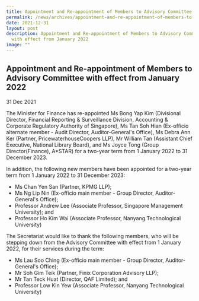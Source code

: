 ```yaml
---
title: Appointment and Re-appointment of Members to Advisory Committee with effect from January 2022
permalink: /news/archives/appointment-and-re-appointment-of-members-to-advisory-committee-from-january-2022/
date: 2021-12-31
layout: post
description: Appointment and Re-appointment of Members to Advisory Committee
  with effect from January 2022
image: ""
---
```

Appointment and Re-appointment of Members to Advisory Committee with effect from January 2022
---------------------------------------------------------------------------------------------

31 Dec 2021

The Minister for Finance has re-appointed Ms Bong Yap Kim (Divisional Director, Financial Reporting & Surveillance Division, Accounting & Corporate Regulatory Authority of Singapore), Ms Tan Soh Hian (Ex-officio alternate member - Audit Director, Auditor-General's Office), Ms Debra Ann Ker (Partner, PricewaterhouseCoopers LLP), Mr William Tan (Assistant Chief Executive, National Library Board), and Ms Joyce Tong (Group Director(Finance), A\*STAR) for a two-year term from 1 January 2022 to 31 December 2023.  
  
In addition, the following new members have been appointed for a two-year term from 1 January 2022 to 31 December 2023:  

*   Ms Chan Yen San (Partner, KPMG LLP);
*   Ms Ng Lip Nin (Ex-officio main member - Group Director, Auditor-General's Office); 
*   Professor Andrew Lee (Associate Professor, Singapore Management University); and
*   Professor Ho Kim Wai (Associate Professor, Nanyang Technological University) 

The Secretariat would like to thank the following members, who will be stepping down from the Advisory Committee with effect from 1 January 2022, for their services during the term:  

*   Ms Lau Soo Ching (Ex-officio main member - Group Director, Auditor-General's Office); 
*   Mr Soh Gim Teik (Partner, Finix Corporation Advisory LLP); 
*   Mr Tan Teck Huat (Director, QAF Limited); and
*   Professor Low Kin Yew (Associate Professor, Nanyang Technological University)